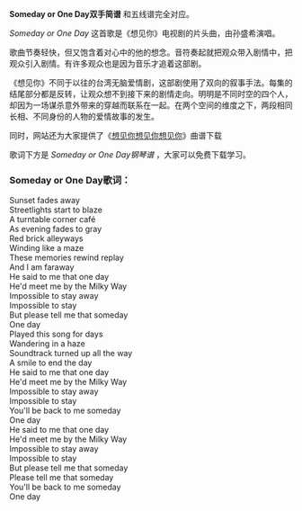 

**Someday or One Day双手简谱** 和五线谱完全对应。

_Someday or One Day_ 这首歌是《想见你》电视剧的片头曲，由孙盛希演唱。

歌曲节奏轻快，但又饱含着对心中的他的想念。音符奏起就把观众带入剧情中，把观众引入剧情。有许多观众也是因为音乐才追着这部剧。

《想见你》不同于以往的台湾无脑爱情剧，这部剧使用了双向的叙事手法。每集的结尾部分都是反转，让观众想不到接下来的剧情走向。明明是不同时空的四个人，却因为一场谋杀意外带来的穿越而联系在一起。在两个空间的维度之下，两段相同长相、不同身份的人物的爱情故事的发生。

同时，网站还为大家提供了《[想见你想见你想见你](Music-11251-想见你想见你想见你-想见你片尾曲.html "想见你想见你想见你")》曲谱下载

歌词下方是 _Someday or One Day钢琴谱_ ，大家可以免费下载学习。

### Someday or One Day歌词：

Sunset fades away  
Streetlights start to blaze  
A turntable corner café  
As evening fades to gray  
Red brick alleyways  
Winding like a maze  
These memories rewind replay  
And I am faraway  
He said to me that one day  
He'd meet me by the Milky Way  
Impossible to stay away  
Impossible to stay  
But please tell me that someday  
One day  
Played this song for days  
Wandering in a haze  
Soundtrack turned up all the way  
A smile to end the day  
He said to me that one day  
He'd meet me by the Milky Way  
Impossible to stay away  
Impossible to stay  
You'll be back to me someday  
One day  
He said to me that one day  
He'd meet me by the Milky Way  
Impossible to stay away  
Impossible to stay  
But please tell me that someday  
Please tell me that someday  
You'll be back to me someday  
One day

